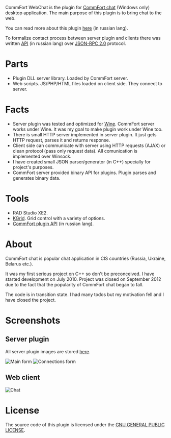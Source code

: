 CommFort WebChat is the plugin for [CommFort chat](http://www.commfort.com/en/index.shtml) (Windows only) desktop application. The main purpose of this plugin is to bring chat to the web.

You can read more about this plugin [here](http://www.commfort.com/ru/forum/viewtopic.php?f=32&t=6607) (in russian lang).

To formalize contact process between server plugin and clients there was written [API](https://docs.google.com/file/d/0B8riTqvQMQTIRUYtd2pHU2E1N28/edit?usp=sharing) (in russian lang) over [JSON-RPC 2.0](http://www.jsonrpc.org/specification) protocol.

# Parts
* Plugin DLL server library. Loaded by CommFort server.
* Web scripts. JS/PHP/HTML files loaded on client side. They connect to server.

# Facts
* Server plugin was tested and optimized for [Wine](http://www.winehq.org/). CommFort server works under Wine. It was my goal to make plugin work under Wine too. 
* There is small HTTP server implemented in server plugin. It just gets HTTP request, parses it and returns response.
* Client side can communicate with server using HTTP requests (AJAX) or clean protocol (pass only request data). All comunication is implemented over Winsock.
* I have created small JSON parser/generator (in C++) specially for project's purposes.
* CommFort server provided binary API for plugins. Plugin parses and generates binary data.

# Tools
* RAD Studio XE2.
* [KGrid](http://www.sourcecodeonline.com/details/kgrid.html). Grid control with a variety of options.
* [CommFort plugin API](http://www.commfort.com/download/commfort_plugins_5_doc_ru.zip) (in russian lang).

# About
CommFort chat is popular chat application in CIS countries (Russia, Ukraine, Belarus etc.).

It was my first serious project on C++ so don't be preconceived. I have started development on July 2010. Project was closed on September 2012 due to the fact that the popularity of CommFort chat began to fall.

The code is in transition state. I had many todos but my motivation fell and I have closed the project.

# Screenshots
## Server plugin
All server plugin images are stored [here](https://github.com/PaulAnnekov/commfort-webchat/tree/master/server_plugin_screen).

![Main form](https://raw.github.com/PaulAnnekov/commfort-webchat/master/server_plugin_screen/main_form.png)
![Connections form](https://raw.github.com/PaulAnnekov/commfort-webchat/master/server_plugin_screen/connections_form.png)

## Web client
![Chat](https://raw.github.com/PaulAnnekov/commfort-webchat/master/web_client_screen/chat.png)

# License
The source code of this plugin is licensed under the [GNU GENERAL PUBLIC LICENSE](https://github.com/PaulAnnekov/commfort-webchat/blob/master/COPYING.txt).
